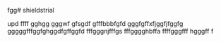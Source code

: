 fgg# shieldstrial

upd
ffff
gghgg
gggwf
gfsgdf
gfffbbbfgfd
gggfgffхfjggfjfggfg
gggggfffggfghggdfgffggfd
fffgggnjfffgs
fffgggghbffa
ffffgggfff
hgggff
f
